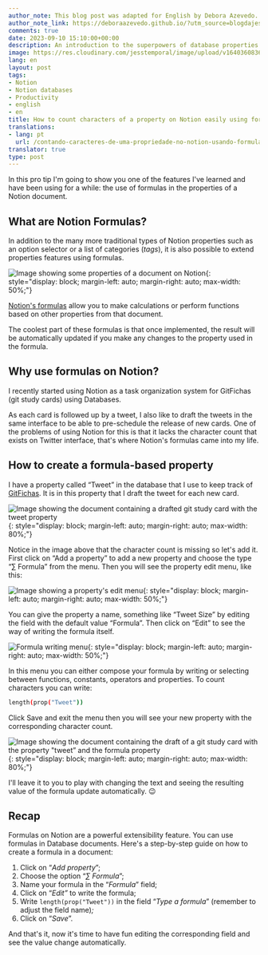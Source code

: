 ```yaml
---
author_note: This blog post was adapted for English by Debora Azevedo.
author_note_link: https://deboraazevedo.github.io/?utm_source=blogdajess
comments: true
date: 2023-09-10 15:10:00+00:00
description: An introduction to the superpowers of database properties
image: https://res.cloudinary.com/jesstemporal/image/upload/v1640360836/covers/pro_tip_voc9gk.png
lang: en
layout: post
tags:
- Notion
- Notion databases
- Productivity
- english
- en
title: How to count characters of a property on Notion easily using formulas
translations:
- lang: pt
  url: /contando-caracteres-de-uma-propriedade-no-notion-usando-formulas
translator: true
type: post
---
```



In this pro tip I'm going to show you one of the features I've learned and have been using for a while: the use of formulas in the properties of a Notion document.

## What are Notion Formulas?

In addition to the many more traditional types of Notion properties such as an option selector or a list of categories (*tags*), it is also possible to extend properties features using formulas.

![Image showing some properties of a document on Notion](https://res.cloudinary.com/jesstemporal/image/upload/v1668779237/notion/properties-blog-post-notion_z7mluh.png){: style="display: block; margin-left: auto; margin-right: auto; max-width: 50%;"}

[Notion's formulas](https://www.notion.so/help/formulas) allow you to make calculations or perform functions based on other properties from that document.

The coolest part of these formulas is that once implemented, the result will be automatically updated if you make any changes to the property used in the formula.

## Why use formulas on Notion?

I recently started using Notion as a task organization system for GitFichas (git study cards) using Databases.

As each card is followed up by a tweet, I also like to draft the tweets in the same interface to be able to pre-schedule the release of new cards. One of the problems of using Notion for this is that it lacks the character count that exists on Twitter interface, that's where Notion's formulas came into my life.

## How to create a formula-based property

I have a property called “Tweet” in the database that I use to keep track of [GitFichas](https://gitfichas.com/?utm_source=blog). It is in this property that I draft the tweet for each new card.

![Image showing the document containing a drafted git study card with the tweet property](https://res.cloudinary.com/jesstemporal/image/upload/v1671234408/notion/document-properties-notion_rihyt1.jpg){: style="display: block; margin-left: auto; margin-right: auto; max-width: 80%;"}

Notice in the image above that the character count is missing so let's add it. First click on “Add a property” to add a new property and choose the type “∑ Formula” from the menu. Then you will see the property edit menu, like this:

![Image showing a property's edit menu](https://res.cloudinary.com/jesstemporal/image/upload/v1671234549/notion/notion-formula-property-edit-menu_fcvz52.jpg){: style="display: block; margin-left: auto; margin-right: auto; max-width: 50%;"}

You can give the property a name, something like “Tweet Size” by editing the field with the default value “Formula”. Then click on “Edit” to see the way of writing the formula itself.

![Formula writing menu](https://res.cloudinary.com/jesstemporal/image/upload/v1671234769/notion/notion-formula-property-function-length_ou0m3i.png){: style="display: block; margin-left: auto; margin-right: auto; max-width: 50%;"}

In this menu you can either compose your formula by writing or selecting between functions, constants, operators and properties. To count characters you can write:

```bash
length(prop("Tweet"))
```

Click Save and exit the menu then you will see your new property with the corresponding character count.

![Image showing the document containing the draft of a git study card with the property "tweet” and the formula property](https://res.cloudinary.com/jesstemporal/image/upload/v1671236101/notion/documento-ficha-properties-notion-with-formula_tfznyg.png){: style="display: block; margin-left: auto; margin-right: auto; max-width: 80%;"}

I'll leave it to you to play with changing the text and seeing the resulting value of the formula update automatically. 😉

## Recap

Formulas on Notion are a powerful extensibility feature. You can use formulas in Database documents. Here's a step-by-step guide on how to create a formula in a document:

1. Click on “*Add property*”;
2. Choose the option “*∑ Formula*”;
3. Name your formula in the “*Formula*” field;
4. Click on “*Edit”* to write the formula;
5. Write  `length(prop("Tweet"))` in the field “*Type a formula*” (remember to adjust the field name)*;*
6. Click on “*Save*”.

And that's it, now it's time to have fun editing the corresponding field and see the value change automatically.